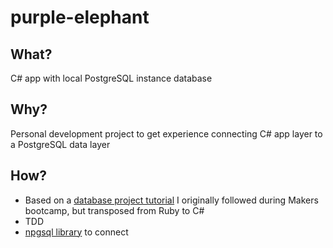 # purple-elephant
## What?
C# app with local PostgreSQL instance database

## Why?
Personal development project to get experience connecting C# app layer to a PostgreSQL data layer

## How?
- Based on a [database project tutorial](https://github.com/makersacademy/databases) I originally followed during Makers bootcamp, but transposed from Ruby to C#
- TDD
- [npgsql library](https://www.nuget.org/packages/Npgsql/) to connect
